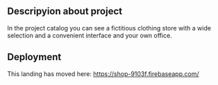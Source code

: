 ## Descripyion about project

In the project catalog you can see a fictitious clothing store with a wide selection and a convenient interface and your own office.

## Deployment

This landing has moved here: https://shop-9103f.firebaseapp.com/